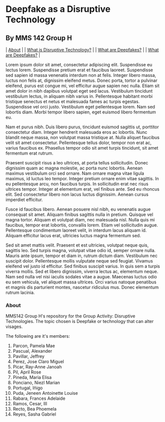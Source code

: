# Deepfake as a Disruptive Technology
## By MMS 142 Group H

| [About](#about) | 
| [What is Disruptive Technology?]() | 
| [What are Deepfakes?]() |
| [What are Deepfakes?]() |

Lorem ipsum dolor sit amet, consectetur adipiscing elit. Suspendisse eu lectus lorem. Suspendisse pretium erat et faucibus laoreet. Suspendisse sed sapien id massa venenatis interdum non at felis. Integer libero massa, luctus non felis at, dignissim eleifend metus. Donec porta, tortor a pulvinar eleifend, purus est congue mi, vel efficitur augue sapien nec nulla. Etiam sit amet dolor in nibh dapibus volutpat eget sed lacus. Vestibulum tincidunt vestibulum lectus, in aliquam nibh varius in. Pellentesque habitant morbi tristique senectus et netus et malesuada fames ac turpis egestas. Suspendisse vel orci justo. Vestibulum eget pellentesque lorem. Nam sed lobortis diam. Morbi tempor libero sapien, eget euismod libero fermentum eu.

Nam et purus nibh. Duis libero purus, tincidunt euismod sagittis ut, porttitor consectetur diam. Integer hendrerit malesuada eros ac lobortis. Nunc blandit neque massa, non volutpat massa tristique at. Nulla aliquet faucibus velit sit amet consectetur. Pellentesque tellus dolor, tempor non erat ac, varius faucibus ex. Phasellus tempor odio sit amet turpis tincidunt, sit amet fermentum erat rutrum.

Praesent suscipit risus a leo ultrices, at porta tellus sollicitudin. Donec dignissim quam ac magna molestie, ac porta nunc lobortis. Aenean maximus vestibulum orci sed ornare. Nam ornare magna vitae ligula maximus, id luctus leo tempor. Integer pretium ornare enim vitae sagittis. In eu pellentesque arcu, non faucibus turpis. In sollicitudin erat nec risus ultrices tempor. Integer at elementum erat, vel finibus ante. Sed eu rhoncus elit. Sed consectetur libero non lacus luctus dignissim. Aenean cursus imperdiet efficitur.

Fusce id faucibus libero. Aenean posuere nisl nibh, eu venenatis augue consequat sit amet. Aliquam finibus sagittis nulla in pretium. Quisque vel magna tortor. Aliquam et volutpat diam, nec malesuada nisl. Nulla quis mi faucibus, tempor erat lobortis, convallis lorem. Etiam vel sollicitudin augue. Pellentesque condimentum laoreet velit, in interdum lacus aliquam id. Aliquam efficitur lacus erat, ultricies luctus magna fermentum sed.

Sed sit amet mattis velit. Praesent et est ultricies, volutpat neque quis, sagittis leo. Sed turpis magna, volutpat vitae odio id, semper ornare nulla. Mauris ante ipsum, tempor et diam in, rutrum dictum diam. Vestibulum nec suscipit dolor. Pellentesque mollis vulputate neque sed feugiat. Vivamus eleifend vel justo id efficitur. Sed finibus suscipit varius. In quis sem a turpis viverra mollis. Sed et libero dignissim, viverra lectus ac, elementum neque. Nam sed nulla vel nisi iaculis sodales vitae a augue. Maecenas luctus odio eu sem vehicula, vel aliquet massa ultrices. Orci varius natoque penatibus et magnis dis parturient montes, nascetur ridiculus mus. Donec elementum rutrum lacinia.

### About

MMS142 Group H's repository for the Group Activity: Disruptive Technologies.
The topic chosen is Deepfake or technology that can alter visages.

The following are it's members:

1. Parcon, Pamela Mae
2.  Pascual, Alexander
3. Pavillar, Jeffrey
4. Perez, Jose Claro Miguel
5. Picar, Ray-Anne Janoah
6. Pil, April Rose
7. Pineda, Maria Elisa
8. Ponciano, Niezl Marian
9. Portugal, Iñigo
10. Puda, Jeneen Antoinette Louise
11. Rabara, Frances Adelaide
12. Ramos, Cesar, III
13. Recto, Bea Phoemela
14. Reyes, Sasha Gabriel

